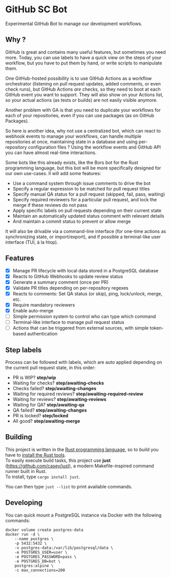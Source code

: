 # GitHub SC Bot

Experimental GitHub Bot to manage our development workflows.

## Why ?

GitHub is great and contains many useful features, but sometimes you need more.
Today, you can use labels to have a quick view on the steps of your workflow,
but you have to put them by hand, or write scripts to manipulate them.

One GitHub-hosted possibility is to use GitHub Actions as a workflow orchestrator
(listening on pull request updates, added comments, or even check runs), but GitHub Actions _are_ checks,
so they need to boot at each GitHub event you want to support. They will also show on your Actions list,
so your actual actions (as tests or builds) are not easily visible anymore.

Another problem with GA is that you need to duplicate your workflows for each of your repositories, even if you can use packages
(as on GitHub Packages).

So here is another idea, why not use a centralized bot, which can react to webhook events to manage your workflows, can handle multiple repositories at once,
maintaining state in a database and using per-repository configuration files ? Using the workflow events and GitHub API you can have almost real-time interactions.

Some bots like this already exists, like the Bors bot for the Rust programming language, but this bot will be more specifically designed for our own use-cases.
Il will add some features:

- Use a command system through issue comments to drive the bot
- Specify a regular expression to be matched for pull request titles
- Specify manual QA status for a pull request (skipped, fail, pass, waiting)
- Specify required reviewers for a particular pull request, and lock the merge if these reviews do not pass
- Apply specific labels on pull requests depending on their current state
- Maintain an automatically updated status comment with relevant details
- And maintain a commit status to prevent or allow merge

It will also be drivable via a command-line interface (for one-time actions as synchronizing state, or
import/export), and if possible a terminal-like user interface (TUI, à la htop).

## Features

- [x] Manage PR lifecycle with local data stored in a PostgreSQL database
- [x] Reacts to GitHub Webhooks to update review status
- [x] Generate a summary comment (once per PR)
- [x] Validate PR titles depending on per-repository regexes
- [x] Reacts to comments: Set QA status (or skip), ping, lock/unlock, merge, etc.
- [x] Require mandatory reviewers
- [x] Enable auto-merge
- [ ] Simple permission system to control who can type which command
- [ ] Terminal-like interface to manage pull request status
- [ ] Actions that can be triggered from external sources, with simple token-based authentication

## Step labels

Process can be followed with labels, which are auto applied depending on the current pull request state, in this order:

- PR is WIP? **step/wip**
- Waiting for checks? **step/awaiting-checks**
- Checks failed? **step/awaiting-changes**
- Waiting for required reviews? **step/awaiting-required-review**
- Waiting for reviews? **step/awaiting-reviews**
- Waiting for QA? **step/awaiting-qa**
- QA failed? **step/awaiting-changes**
- PR is locked? **step/locked**
- All good? **step/awaiting-merge**

## Building

This project is written in the [Rust programming language](https://www.rust-lang.org/), so to build you have to [install the Rust tools](https://www.rust-lang.org/tools/install).  
To easily execute build tasks, this project use **just** (https://github.com/casey/just), a modern Makefile-inspired command runner built in Rust.  
To install, type `cargo install just`.

You can then type `just --list` to print available commands.

## Developing

You can quick mount a PostgreSQL instance via Docker with the following commands:

    docker volume create postgres-data
    docker run -d \
        --name postgres \
        -p 5432:5432 \
        -v postgres-data:/var/lib/postgresql/data \
        -e POSTGRES_USER=user \
        -e POSTGRES_PASSWORD=pass \
        -e POSTGRES_DB=bot \
        postgres:alpine \
        -c max_connections=200
